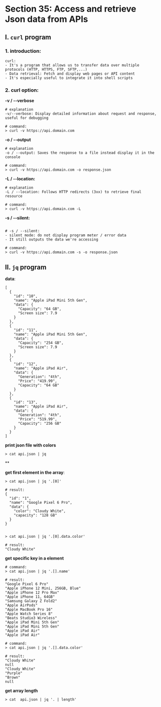 # Section 35: Access and retrieve Json data from APIs

## I. `curl` program

### 1. introduction:
```
curl:
- It's a program that allows us to transfer data over multiple protocols (HTTP, HTTPS, FTP, SFTP,...)
- Data retrieval: Fetch and display web pages or API content
- It's especially useful to integrate it into shell scripts
```

### 2. curl option:

**-v / --verbose**
```
# explanation
-v/--verbose: Display detailed information about request and response, useful for debugging

# command:
> curl -v https://api.domain.com
```

**-o / --output**
```
# explanation
-o / --output: Saves the response to a file instead display it in the console

# command:
> curl -v https://api.domain.com -o response.json
```

**-L / --location:**
```
# explanation
-L / --location: Follows HTTP redirects (3xx) to retrieve final resource

# command:
> curl -v https://api.domain.com -L
```

**-s / --silent:**
```

# -s / --silent:
- silent mode: do not display program meter / error data
- It still outputs the data we're accessing

# command:
> curl -v https://api.domain.com -s -o response.json
```

## II. `jq` program

**data**:
```
[
  {
    "id": "10",
    "name": "Apple iPad Mini 5th Gen",
    "data": {
      "Capacity": "64 GB",
      "Screen size": 7.9
    }
  },
  {
    "id": "11",
    "name": "Apple iPad Mini 5th Gen",
    "data": {
      "Capacity": "254 GB",
      "Screen size": 7.9
    }
  },
  {
    "id": "12",
    "name": "Apple iPad Air",
    "data": {
      "Generation": "4th",
      "Price": "419.99",
      "Capacity": "64 GB"
    }
  },
  {
    "id": "13",
    "name": "Apple iPad Air",
    "data": {
      "Generation": "4th",
      "Price": "519.99",
      "Capacity": "256 GB"
    }
  }
]
```

**print json file with colors**
```
> cat api.json | jq
```
**

**get first element in the array**:
```
> cat api.json | jq '.[0]'

# result:
{
  "id": "1",
  "name": "Google Pixel 6 Pro",
  "data": {
    "color": "Cloudy White",
    "capacity": "128 GB"
  }
}


> cat api.json | jq '.[0].data.color'

# result:
"Cloudy White"
```

**get specific key in a element**
```
# command:
> cat api.json | jq '.[].name'

# result:
"Google Pixel 6 Pro"
"Apple iPhone 12 Mini, 256GB, Blue"
"Apple iPhone 12 Pro Max"
"Apple iPhone 11, 64GB"
"Samsung Galaxy Z Fold2"
"Apple AirPods"
"Apple MacBook Pro 16"
"Apple Watch Series 8"
"Beats Studio3 Wireless"
"Apple iPad Mini 5th Gen"
"Apple iPad Mini 5th Gen"
"Apple iPad Air"
"Apple iPad Air"

# command:
> cat api.json | jq '.[].data.color'

# result:
"Cloudy White"
null
"Cloudy White"
"Purple"
"Brown"
null
```

**get array length**
```
> cat  api.json | jq '. | length'
```